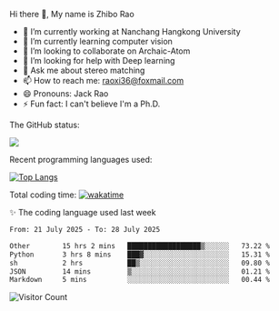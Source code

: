 Hi there 👋, My name is Zhibo Rao
- 🔭 I’m currently working at Nanchang Hangkong University
- 🌱 I’m currently learning computer vision
- 👯 I’m looking to collaborate on Archaic-Atom
- 🤔 I’m looking for help with Deep learning
- 💬 Ask me about stereo matching
- 📫 How to reach me: raoxi36@foxmail.com
- 😄 Pronouns: Jack Rao
- ⚡ Fun fact: I can't believe I'm a Ph.D.

The GitHub status:

![](https://github-readme-stats.vercel.app/api?username=ZhiboRao)

Recent programming languages used:

[![Top Langs](https://github-readme-stats.vercel.app/api/top-langs/?username=ZhiboRao&layout=compact)](https://github.com/anuraghazra/github-readme-stats)

Total coding time: [![wakatime](https://wakatime.com/badge/user/51ec5ec7-4742-4243-9eea-732ade32c0b7.svg)](https://wakatime.com/@51ec5ec7-4742-4243-9eea-732ade32c0b7)

✨ The coding language used last week 
<!--START_SECTION:waka-->

```txt
From: 21 July 2025 - To: 28 July 2025

Other        15 hrs 2 mins   ██████████████████▒░░░░░░   73.22 %
Python       3 hrs 8 mins    ███▓░░░░░░░░░░░░░░░░░░░░░   15.31 %
sh           2 hrs           ██▒░░░░░░░░░░░░░░░░░░░░░░   09.80 %
JSON         14 mins         ▒░░░░░░░░░░░░░░░░░░░░░░░░   01.21 %
Markdown     5 mins          ░░░░░░░░░░░░░░░░░░░░░░░░░   00.44 %
```

<!--END_SECTION:waka-->

![Visitor Count](https://profile-counter.glitch.me/Raohaocheng/count.svg)
